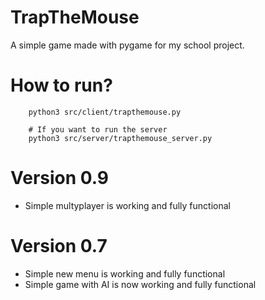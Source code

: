 # TrapTheMouse

A simple game made with pygame for my school project.

# How to run?

```
    python3 src/client/trapthemouse.py

    # If you want to run the server
    python3 src/server/trapthemouse_server.py
```

# Version 0.9

- Simple multyplayer is working and fully functional

# Version 0.7

- Simple new menu is working and fully functional
- Simple game with AI is now working and fully functional
